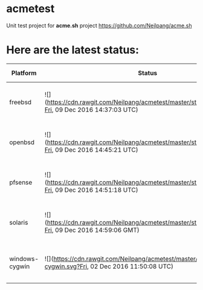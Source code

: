 # acmetest
Unit test project for **acme.sh** project https://github.com/Neilpang/acme.sh



# Here are the latest status:

| Platform | Status| Last Run Time| Comments|
-----------|-------|--------------|---------|
|freebsd| ![](https://cdn.rawgit.com/Neilpang/acmetest/master/status/freebsd.svg?Fri, 09 Dec 2016 14:37:03 UTC)| Fri, 09 Dec 2016 14:37:03 UTC| [Passed](https://github.com/Neilpang/acmetest/blob/master/logs/freebsd.out) |
|openbsd| ![](https://cdn.rawgit.com/Neilpang/acmetest/master/status/openbsd.svg?Fri, 09 Dec 2016 14:45:21 UTC)| Fri, 09 Dec 2016 14:45:21 UTC| [Passed](https://github.com/Neilpang/acmetest/blob/master/logs/openbsd.out) |
|pfsense| ![](https://cdn.rawgit.com/Neilpang/acmetest/master/status/pfsense.svg?Fri, 09 Dec 2016 14:51:18 UTC)| Fri, 09 Dec 2016 14:51:18 UTC| [Passed](https://github.com/Neilpang/acmetest/blob/master/logs/pfsense.out) |
|solaris| ![](https://cdn.rawgit.com/Neilpang/acmetest/master/status/solaris.svg?Fri, 09 Dec 2016 14:59:06 GMT)| Fri, 09 Dec 2016 14:59:06 GMT| [Passed](https://github.com/Neilpang/acmetest/blob/master/logs/solaris.out) |
|windows-cygwin| ![](https://cdn.rawgit.com/Neilpang/acmetest/master/status/windows-cygwin.svg?Fri, 02 Dec 2016 11:50:08 UTC)| Fri, 02 Dec 2016 11:50:08 UTC| [Passed](https://github.com/Neilpang/acmetest/blob/master/logs/windows-cygwin.out) |
